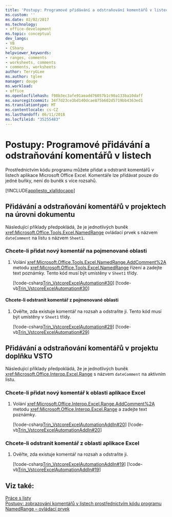```yaml
---
title: 'Postupy: Programové přidávání a odstraňování komentářů v listech'
ms.custom: ''
ms.date: 02/02/2017
ms.technology:
- office-development
ms.topic: conceptual
dev_langs:
- VB
- CSharp
helpviewer_keywords:
- ranges, comments
- worksheets, comments
- comments, worksheets
author: TerryGLee
ms.author: tglee
manager: douge
ms.workload:
- office
ms.openlocfilehash: f98b3ec3afe91aeadd76057b1c90a133ba10daff
ms.sourcegitcommit: 34f7d23ce3bd140dcae875b602d5719bb4363ed1
ms.translationtype: MT
ms.contentlocale: cs-CZ
ms.lasthandoff: 06/11/2018
ms.locfileid: "35255483"
---
```

# <a name="how-to-programmatically-add-and-delete-worksheet-comments"></a>Postupy: Programové přidávání a odstraňování komentářů v listech
  Prostřednictvím kódu programu můžete přidat a odstranit komentářů v listech aplikace Microsoft Office Excel. Komentáře lze přidávat pouze do jedné buňky, není do buněk s více rozsahů.  
  
 [!INCLUDE[appliesto_xlalldocapp](../vsto/includes/appliesto-xlalldocapp-md.md)]  
  
## <a name="add-and-delete-a-comment-in-a-document-level-project"></a>Přidávání a odstraňování komentářů v projektech na úrovni dokumentu  
 Následující příklady předpokládá, že je jednotlivých buněk <xref:Microsoft.Office.Tools.Excel.NamedRange> ovládací prvek s názvem `dateComment` na listu s názvem `Sheet1`.  
  
### <a name="to-add-a-new-comment-to-a-named-range"></a>Chcete-li přidat nový komentář na pojmenované oblasti  
  
1.  Volání <xref:Microsoft.Office.Tools.Excel.NamedRange.AddComment%2A> metodu <xref:Microsoft.Office.Tools.Excel.NamedRange> řízení a zadejte text poznámky. Tento kód musí být umístěny v `Sheet1` třídy.  
  
     [!code-csharp[Trin_VstcoreExcelAutomation#30](../vsto/codesnippet/CSharp/Trin_VstcoreExcelAutomationCS/Sheet1.cs#30)]
     [!code-vb[Trin_VstcoreExcelAutomation#30](../vsto/codesnippet/VisualBasic/Trin_VstcoreExcelAutomation/Sheet1.vb#30)]  
  
#### <a name="to-delete-a-comment-from-a-named-range"></a>Chcete-li odstranit komentář z pojmenované oblasti  
  
1.  Ověřte, zda existuje komentář na rozsah a odstraňte ji. Tento kód musí být umístěny v `Sheet1` třídy.  
  
     [!code-csharp[Trin_VstcoreExcelAutomation#29](../vsto/codesnippet/CSharp/Trin_VstcoreExcelAutomationCS/Sheet1.cs#29)]
     [!code-vb[Trin_VstcoreExcelAutomation#29](../vsto/codesnippet/VisualBasic/Trin_VstcoreExcelAutomation/Sheet1.vb#29)]  
  
## <a name="add-and-delete-a-comment-in-an-vsto-add-in-project"></a>Přidávání a odstraňování komentářů v projektu doplňku VSTO  
 Následující příklady předpokládá, že je jednotlivých buněk <xref:Microsoft.Office.Interop.Excel.Range> s názvem `dateComment` na aktivním listu.  
  
### <a name="to-add-a-new-comment-to-an-excel-range"></a>Chcete-li přidat nový komentář k oblasti aplikace Excel  
  
1.  Volání <xref:Microsoft.Office.Interop.Excel.Range.AddComment%2A> metodu <xref:Microsoft.Office.Interop.Excel.Range> a zadejte text poznámky.  
  
     [!code-csharp[Trin_VstcoreExcelAutomationAddIn#20](../vsto/codesnippet/CSharp/trin_vstcoreexcelautomationaddin/ThisAddIn.cs#20)]
     [!code-vb[Trin_VstcoreExcelAutomationAddIn#20](../vsto/codesnippet/VisualBasic/trin_vstcoreexcelautomationaddin/ThisAddIn.vb#20)]  
  
### <a name="to-delete-a-comment-from-an-excel-range"></a>Chcete-li odstranit komentář z oblasti aplikace Excel  
  
1.  Ověřte, zda existuje komentář na rozsah a odstraňte ji.  
  
     [!code-csharp[Trin_VstcoreExcelAutomationAddIn#19](../vsto/codesnippet/CSharp/trin_vstcoreexcelautomationaddin/ThisAddIn.cs#19)]
     [!code-vb[Trin_VstcoreExcelAutomationAddIn#19](../vsto/codesnippet/VisualBasic/trin_vstcoreexcelautomationaddin/ThisAddIn.vb#19)]  
  
## <a name="see-also"></a>Viz také:  
 [Práce s listy](../vsto/working-with-worksheets.md)   
 [Postupy: zobrazování komentářů v listech prostřednictvím kódu programu](../vsto/how-to-programmatically-display-worksheet-comments.md)   
 [NamedRange – ovládací prvek](../vsto/namedrange-control.md)  
  
  